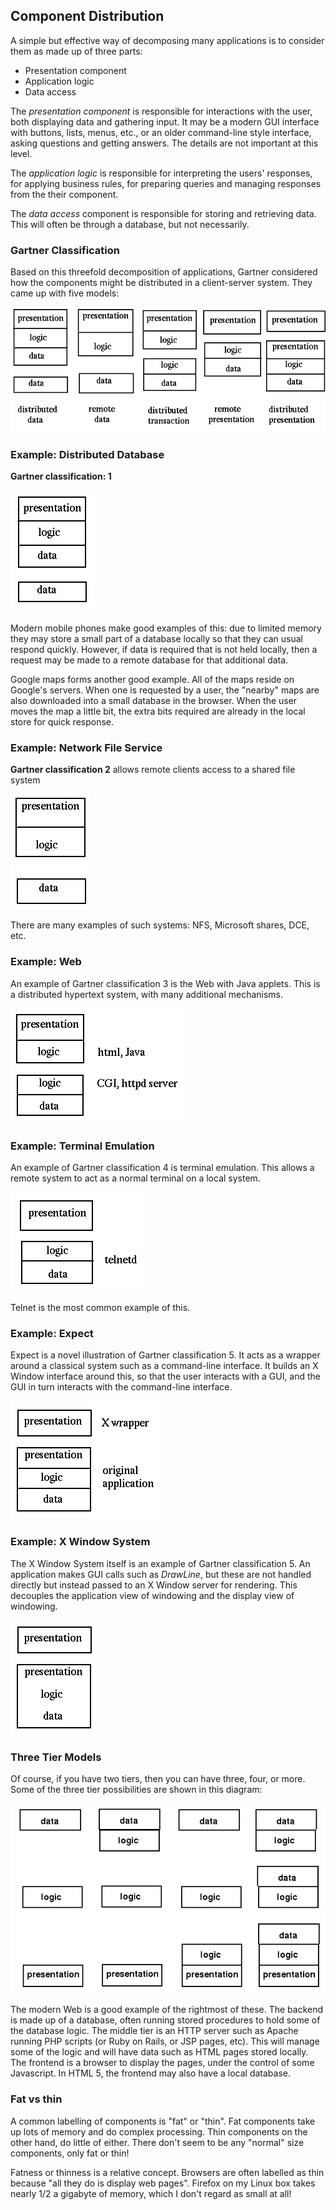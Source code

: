 ## Component Distribution

A simple but effective way of decomposing many applications is to consider them as made up of three parts:

* Presentation component
* Application logic
* Data access 

The *presentation component* is responsible for interactions with the user, both displaying data and gathering input. It may be a modern GUI interface with buttons, lists, menus, etc., or an older command-line style interface, asking questions and getting answers. The details are not important at this level.

The *application logic* is responsible for interpreting the users' responses, for applying business rules, for preparing queries and managing responses from the their component.

The *data access* component is responsible for storing and retrieving data. This will often be through a database, but not necessarily. 


### Gartner Classification

Based on this threefold decomposition of applications, Gartner considered how the components might be distributed in a client-server system. They came up with five models:

![gartner](../assets/gartner.gif)

    
### Example: Distributed Database

**Gartner classification: 1**

![gartner1](../assets/gartner1.gif)

Modern mobile phones make good examples of this: due to limited memory they may store a small part of a database locally so that they can usual respond quickly. However, if data is required that is not held locally, then a request may be made to a remote database for that additional data.

Google maps forms another good example. All of the maps reside on Google's servers. When one is requested by a user, the "nearby" maps are also downloaded into a small database in the browser. When the user moves the map a little bit, the extra bits required are already in the local store for quick response. 

### Example: Network File Service

**Gartner classification 2** allows remote clients access to a shared file system 

![gartner2](../assets/gartner2.gif)

There are many examples of such systems: NFS, Microsoft shares, DCE, etc.


### Example: Web

An example of Gartner classification 3 is the Web with Java applets. This is a distributed hypertext system, with many additional mechanisms.

![gartner3](../assets/gartner3.gif)


### Example: Terminal Emulation

An example of Gartner classification 4 is terminal emulation. This allows a remote system to act as a normal terminal on a local system. 

![gartner4](../assets/gartner4.gif)

Telnet is the most common example of this. 

### Example: Expect

Expect is a novel illustration of Gartner classification 5. It acts as a wrapper around a classical system such as a command-line interface. It builds an X Window interface around this, so that the user interacts with a GUI, and the GUI in turn interacts with the command-line interface.

![expect](../assets/expect.gif)


### Example: X Window System

The X Window System itself is an example of Gartner classification 5. An application makes GUI calls such as *DrawLine*, but these are not handled directly but instead passed to an X Window server for rendering. This decouples the application view of windowing and the display view of windowing.

![gartner5](../assets/gartner5.gif)

### Three Tier Models

Of course, if you have two tiers, then you can have three, four, or more. Some of the three tier possibilities are shown in this diagram: 

![threetier](../assets/threetier.gif)

The modern Web is a good example of the rightmost of these. The backend is made up of a database, often running stored procedures to hold some of the database logic. The middle tier is an HTTP server such as Apache running PHP scripts (or Ruby on Rails, or JSP pages, etc). This will manage some of the logic and will have data such as HTML pages stored locally. The frontend is a browser to display the pages, under the control of some Javascript. In HTML 5, the frontend may also have a local database. 

### Fat vs thin

A common labelling of components is "fat" or "thin". Fat components take up lots of memory and do complex processing. Thin components on the other hand, do little of either. There don't seem to be any "normal" size components, only fat or thin!

Fatness or thinness is a relative concept. Browsers are often labelled as thin because "all they do is display web pages". Firefox on my Linux box takes nearly 1/2 a gigabyte of memory, which I don't regard as small at all! 
